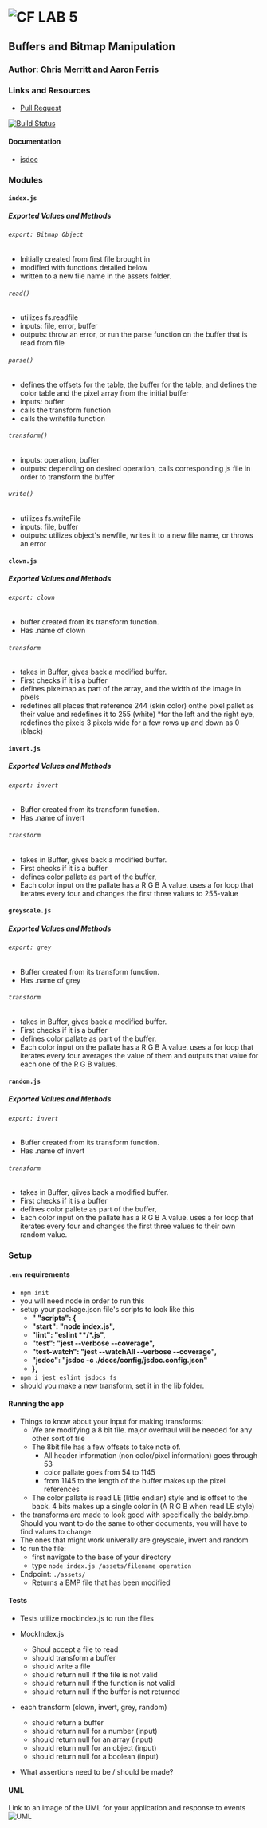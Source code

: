 ![CF](http://i.imgur.com/7v5ASc8.png) LAB 5
=================================================

## Buffers and Bitmap Manipulation

### Author: Chris Merritt and Aaron Ferris 

### Links and Resources
* [Pull Request](https://github.com/401-advanced-javascript-merritt/bitmapLab/pull/2)

[![Build Status](https://www.travis-ci.com/401-advanced-javascript-merritt/bitmapLab.svg?branch=master)](https://www.travis-ci.com/401-advanced-javascript-merritt/bitmapLab)


#### Documentation
* [jsdoc](docs/index.html) 

### Modules
#### `index.js`
##### Exported Values and Methods

###### `export: Bitmap Object`
* Initially created from first file brought in
* modified with functions detailed below
* written to a new file name in the assets folder.

###### `read()`
* utilizes fs.readfile
* inputs: file, error, buffer
* outputs: throw an error, or run the parse function on the buffer that is read from file

###### `parse()`
* defines the offsets for the table, the buffer for the table, and defines the color table and the pixel array from the initial buffer
* inputs: buffer
* calls the transform function
* calls the writefile function

###### `transform()`
* inputs: operation, buffer
* outputs: depending on desired operation, calls corresponding js file in order to transform the buffer

###### `write()`
* utilizes fs.writeFile
* inputs: file, buffer
* outputs: utilizes object's newfile, writes it to a new file name, or throws an error


#### `clown.js`
##### Exported Values and Methods

###### `export: clown`
* buffer created from its transform function. 
* Has .name of clown

###### `transform`
* takes in Buffer, gives back a modified buffer.
* First checks if it is a buffer
* defines pixelmap as part of the array, and the width of the image in pixels
* redefines all places that reference 244 (skin color) onthe pixel pallet as their value and redefines it to 255 (white)
*for the left and the right eye, redefines the pixels 3 pixels wide for a few rows up and down as 0 (black)

#### `invert.js`
##### Exported Values and Methods

###### `export: invert`
* Buffer created from its transform function. 
*  Has .name of invert

###### `transform`
* takes in Buffer, gives back a modified buffer.
* First checks if it is a buffer
* defines color pallate as part of the buffer,
* Each color input on the pallate has a R G B A value. uses a for loop that iterates every four and changes the first three values to 255-value

#### `greyscale.js`
##### Exported Values and Methods

###### `export: grey`
* Buffer created from its transform function. 
*  Has .name of grey

###### `transform`
* takes in Buffer, gives back a modified buffer.
* First checks if it is a buffer
* defines color pallate as part of the buffer.
* Each color input on the pallate has a R G B A value. uses a for loop that iterates every four averages the value of them and outputs that value for each one of the R G B values.

#### `random.js`
##### Exported Values and Methods

###### `export: invert`
* Buffer created from its transform function. 
*  Has .name of invert

###### `transform`
* takes in Buffer, giives back a modified buffer.
* First checks if it is a buffer
* defines color pallete as part of the buffer,
* Each color input on the pallate has a R G B A value. uses a for loop that iterates every four and changes the first three values to their own random value.



### Setup
#### `.env` requirements
* `npm init`
* you will need node in order to run this
* setup your package.json file's scripts to look like this 
  * __"  "scripts": {__
  *   __"start": "node index.js",__
  *   __"lint": "eslint **/*.js",__
  *   __"test": "jest --verbose --coverage",__
  *   __"test-watch": "jest --watchAll --verbose --coverage",__
  *   __"jsdoc": "jsdoc -c ./docs/config/jsdoc.config.json"__
  * __},__
* `npm i jest eslint jsdocs fs`
* should you make a new transform, set it in the lib folder.
#### Running the app
* Things to know about your input for making transforms:
  * We are modifying a 8 bit file. major overhaul will be needed for any other sort of file
  * The 8bit file has a few offsets to take note of.
    * All header information (non color/pixel information) goes through 53
    * color pallate goes from 54 to 1145
    * from 1145 to the length of the buffer makes up the pixel references
  * The color pallate is read LE (little endian) style and is offset to the back. 4 bits makes up a single color in  (A R G B when read LE style)
* the transforms are made to look good with specifically the baldy.bmp. Should you want to do the same to other documents, you will have to find values to change. 
* The ones that might work univerally are greyscale, invert and random
* to run the file:
  * first navigate to the base of your directory
  * type `node index.js /assets/filename operation`
* Endpoint: `./assets/`
  * Returns a BMP file that has been modified

#### Tests
* Tests utilize mockindex.js to run the files
* MockIndex.js
  * Shoul accept a file to read
  * should transform a buffer
  * should write a file
  * should return null if the file is not valid
  * should return null if the function is not valid
  * should return null if the buffer is not returned

* each transform (clown, invert, grey, random)
  * should return a buffer
  * should return null for a number (input)
  * should return null for an array (input)
  * should return null for an object (input)
  * should return null for a boolean (input)
* What assertions need to be / should be made?

#### UML
Link to an image of the UML for your application and response to events
![UML](./assets/whiteboardUML.jpg)

